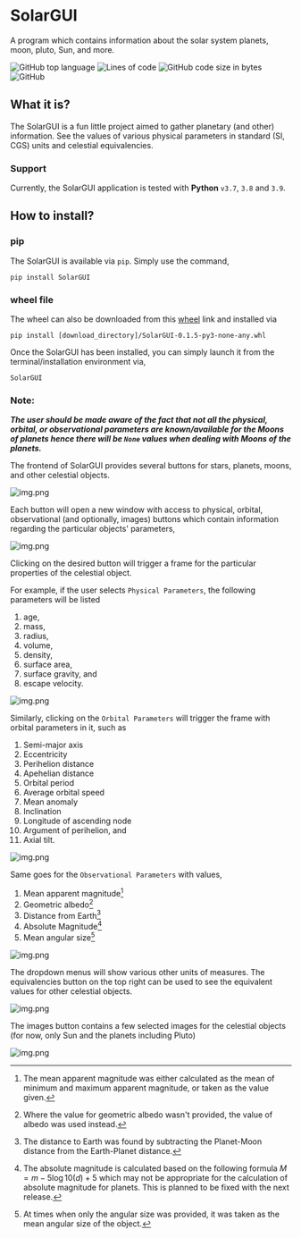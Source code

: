 # SolarGUI

A program which contains information about the solar system planets, moon, pluto, Sun, and more.

![GitHub top language](https://img.shields.io/github/languages/top/AstrophysicsAndPython/SolarGUI)
![Lines of code](https://img.shields.io/tokei/lines/github/AstrophysicsAndPython/SolarGUI)
![GitHub code size in bytes](https://img.shields.io/github/languages/code-size/AstrophysicsAndPython/SolarGUI)
![GitHub](https://img.shields.io/github/license/AstrophysicsAndPython/SolarGUI)

## What it is?

The SolarGUI is a fun little project aimed to gather planetary (and other) information. See the values of various
physical parameters in standard (SI, CGS) units and celestial equivalencies.

### Support

Currently, the SolarGUI application is tested with **Python** `v3.7`, `3.8` and `3.9`.

## How to install?

### pip

The SolarGUI is available via `pip`. Simply use the command,

`pip install SolarGUI`

### wheel file

The wheel can also be downloaded from
this [wheel](https://github.com/AstrophysicsAndPython/SolarGUI/releases/download/v0.1.4/SolarGUI-0.1.4-py3-none-any.whl)
link and installed via

`pip install [download_directory]/SolarGUI-0.1.5-py3-none-any.whl`

Once the SolarGUI has been installed, you can simply launch it from the terminal/installation environment via,

`SolarGUI`

### Note:

_**The user should be made aware of the fact that not all the physical, orbital, or observational parameters are
known/available for the Moons of planets hence there will be `None` values when dealing with Moons of the planets.**_

The frontend of SolarGUI provides several buttons for stars, planets, moons, and other celestial objects.

![img.png](images/SolarGUI__frontEnd.png)

Each button will open a new window with access to physical, orbital, observational (and optionally, images) buttons
which contain information regarding the particular objects' parameters,

![img.png](images/SolarGUI__propertyView.png)

Clicking on the desired button will trigger a frame for the particular properties of the celestial object.

For example, if the user selects `Physical Parameters`, the following parameters will be listed

1. age,
2. mass,
3. radius,
4. volume,
5. density,
6. surface area,
7. surface gravity, and
8. escape velocity.

![img.png](images/SolarGUI__physicalParameters.png)

Similarly, clicking on the `Orbital Parameters` will trigger the frame with orbital parameters in it, such as

1. Semi-major axis
2. Eccentricity
3. Perihelion distance
4. Apehelian distance
5. Orbital period
6. Average orbital speed
7. Mean anomaly
8. Inclination
9. Longitude of ascending node
10. Argument of perihelion, and
11. Axial tilt.

![img.png](images/SolarGUI__orbitalParameters.png)

Same goes for the `Observational Parameters` with values,

1. Mean apparent magnitude[^1]
2. Geometric albedo[^2]
3. Distance from Earth[^3]
4. Absolute Magnitude[^4]
5. Mean angular size[^5]

[^1]: The mean apparent magnitude was either calculated as the mean of minimum and maximum apparent magnitude, or taken
as the value given.
[^2]: Where the value for geometric albedo wasn't provided, the value of albedo was used instead.
[^3]: The distance to Earth was found by subtracting the Planet-Moon distance from the Earth-Planet distance.
[^4]: The absolute magnitude is calculated based on the following formula
$M = m - 5\log10(d) + 5$
which may not be appropriate for the calculation of absolute magnitude for planets. This is planned to be fixed with the
next release.
[^5]: At times when only the angular size was provided, it was taken as the mean angular size of the object.

![img.png](images/SolarGUI__observationalParameters.png)

The dropdown menus will show various other units of measures. The equivalencies button on the top right can be used to
see the equivalent values for other celestial objects.

![img.png](images/SolarGUI__equivalencies.png)

The images button contains a few selected images for the celestial objects (for now, only Sun and the planets including
Pluto)

![img.png](images/SolarGUI__images.png)
